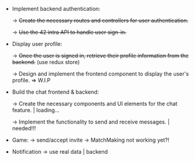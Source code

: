 - Implement backend authentication:

    -> <strike>Create the necessary routes and controllers for user authentication. </strike>
    
    -> <strike>Use the 42 intra API to handle user sign-in. </strike>

- Display user profile:

    -> <strike>Once the user is signed in, retrieve their profile information from the backend.</strike> (use redux store)
  
    -> Design and implement the frontend component to display the user's profile. => W.I.P

- Build the chat frontend & backend: 

    -> Create the necessary components and UI elements for the chat feature. | loading...
  
    -> Implement the functionality to send and receive messages. | needed!!!

- Game:
    -> send/accept invite
    -> MatchMaking not working yet?!
- Notification
    -> use real data | backend